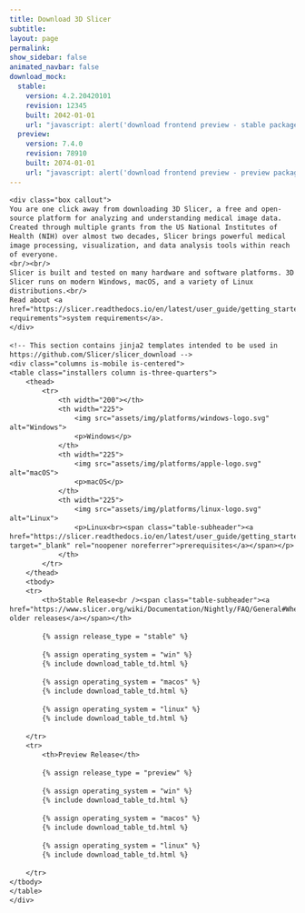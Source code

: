 ```yaml
---
title: Download 3D Slicer
subtitle:
layout: page
permalink:
show_sidebar: false
animated_navbar: false
download_mock:
  stable:
    version: 4.2.20420101
    revision: 12345
    built: 2042-01-01
    url: "javascript: alert('download frontend preview - stable package download button clicked');"
  preview:
    version: 7.4.0
    revision: 78910
    built: 2074-01-01
    url: "javascript: alert('download frontend preview - preview package download button clicked');"
---
```

<div class="download" markdown="0">


    <div class="box callout">
    You are one click away from downloading 3D Slicer, a free and open-source platform for analyzing and understanding medical image data.
    Created through multiple grants from the US National Institutes of Health (NIH) over almost two decades, Slicer brings powerful medical image processing, visualization, and data analysis tools within reach of everyone.
    <br/><br/>
    Slicer is built and tested on many hardware and software platforms. 3D Slicer runs on modern Windows, macOS, and a variety of Linux distributions.<br/>
    Read about <a href="https://slicer.readthedocs.io/en/latest/user_guide/getting_started.html#system-requirements">system requirements</a>.
    </div>

    <!-- This section contains jinja2 templates intended to be used in https://github.com/Slicer/slicer_download -->
    <div class="columns is-mobile is-centered">
    <table class="installers column is-three-quarters">
        <thead>
            <tr>
                <th width="200"></th>
                <th width="225">
                    <img src="assets/img/platforms/windows-logo.svg" alt="Windows">
                    <p>Windows</p>
                </th>
                <th width="225">
                    <img src="assets/img/platforms/apple-logo.svg" alt="macOS">
                    <p>macOS</p>
                </th>
                <th width="225">
                    <img src="assets/img/platforms/linux-logo.svg" alt="Linux">
                    <p>Linux<br><span class="table-subheader"><a href="https://slicer.readthedocs.io/en/latest/user_guide/getting_started.html#linux" target="_blank" rel="noopener noreferrer">prerequisites</a></span></p>
                </th>
            </tr>
        </thead>
        <tbody>
        <tr>
            <th>Stable Release<br /><span class="table-subheader"><a href="https://www.slicer.org/wiki/Documentation/Nightly/FAQ/General#Where_can_I_download_Slicer.3F">access older releases</a></span></th>

            {% assign release_type = "stable" %}

            {% assign operating_system = "win" %}
            {% include download_table_td.html %}

            {% assign operating_system = "macos" %}
            {% include download_table_td.html %}

            {% assign operating_system = "linux" %}
            {% include download_table_td.html %}

        </tr>
        <tr>
            <th>Preview Release</th>

            {% assign release_type = "preview" %}

            {% assign operating_system = "win" %}
            {% include download_table_td.html %}

            {% assign operating_system = "macos" %}
            {% include download_table_td.html %}

            {% assign operating_system = "linux" %}
            {% include download_table_td.html %}

        </tr>
    </tbody>
    </table>
    </div>
</div>
